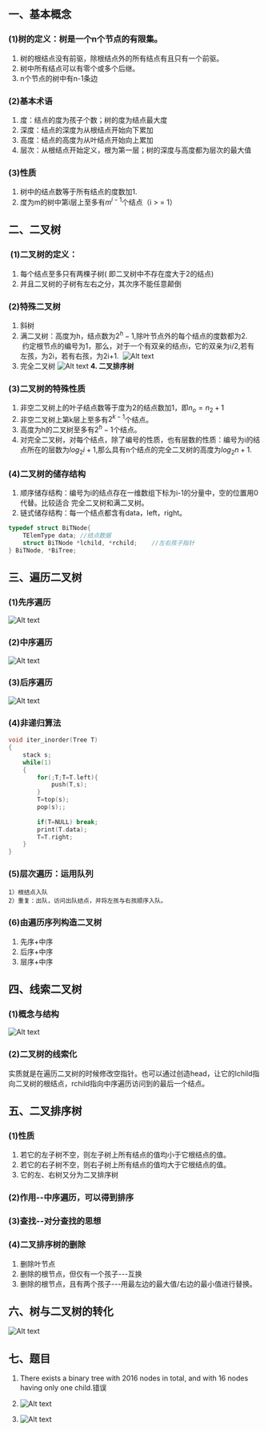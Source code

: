 ## 一、基本概念  
### (1)树的定义：树是一个n个节点的有限集。  
1. 树的根结点没有前驱，除根结点外的所有结点有且只有一个前驱。
2. 树中所有结点可以有零个或多个后继。
3. n个节点的树中有n-1条边
### (2)基本术语
1. 度：结点的度为孩子个数；树的度为结点最大度
2. 深度：结点的深度为从根结点开始向下累加
3. 高度：结点的高度为从叶结点开始向上累加
4. 层次：从根结点开始定义，根为第一层；树的深度与高度都为层次的最大值
### **(3)性质**
1. 树中的结点数等于所有结点的度数加1.
2. 度为m的树中第i层上至多有$m^{i-1}$个结点（i > = 1）

## 二、二叉树  
###  (1)二叉树的定义：
1. 每个结点至多只有两棵子树( 即二叉树中不存在度大于2的结点)
2. 并且二叉树的子树有左右之分，其次序不能任意颠倒
### (2)特殊二叉树
1. 斜树
2. 满二叉树：高度为h，结点数为$2^h -1$,除叶节点外的每个结点的度数都为2.  
 约定根节点的编号为1，那么，对于一个有双亲的结点i，它的双亲为i/2,若有左孩，为2i，若有右孩，为2i+1.
 ![Alt text](Attachments/Lec04%20Tree_image_1.png)
3. 完全二叉树
![Alt text](Attachments/Lec04%20Tree_image_2.png)
**4. 二叉排序树**
### (3)二叉树的特殊性质  
1. 非空二叉树上的叶子结点数等于度为2的结点数加1，即$n_o = n_2 + 1$
2. 非空二叉树上第k层上至多有$2^{k-1}$个结点。
3. 高度为h的二叉树至多有$2^h-1$个结点。
4. 对完全二叉树，对每个结点，除了编号的性质，也有层数的性质：编号为i的结点所在的层数为$log_2 i+1$,那么具有n个结点的完全二叉树的高度为$log_2 n+1$.
### (4)二叉树的储存结构
1. 顺序储存结构：编号为i的结点存在一维数组下标为i-1的分量中，空的位置用0代替。比较适合 完全二叉树和满二叉树。
2. 链式储存结构：每一个结点都含有data，left，right。

```c
typedef struct BiTNode{
    TElemType data; //结点数据
    struct BiTNode *lchild, *rchild;    //左右孩子指针
} BiTNode, *BiTree;
```
## 三、遍历二叉树  
### (1)先序遍历

![Alt text](Attachments/Lec04%20Tree_image_3.png)
### (2)中序遍历

![Alt text](Attachments/Lec04%20Tree_image_4.png)
### (3)后序遍历

![Alt text](Attachments/Lec04%20Tree_image_5.png)

###  (4)非递归算法
```c
void iter_inorder(Tree T)
{
	stack s;
	while(1)
	{
		for(;T;T=T.left){
			push(T,s);
		}
		T=top(s);
		pop(s);;
		
		if(T=NULL) break;
		print(T.data);
		T=T.right;
	}	
}
```
### (5)层次遍历：运用队列
```
1）根结点入队
2）重复：出队，访问出队结点，并将左孩与右孩顺序入队。
```
### (6)由遍历序列构造二叉树
1. 先序+中序
2. 后序+中序
3. 层序+中序
## 四、线索二叉树  
### (1)概念与结构
![Alt text](Attachments/Lec04%20Tree_image_6.png)
### (2)二叉树的线索化  
实质就是在遍历二叉树的时候修改空指针。也可以通过创造head，让它的lchild指向二叉树的根结点，rchild指向中序遍历访问到的最后一个结点。

## 五、二叉排序树

### (1)性质
1. 若它的左子树不空，则左子树上所有结点的值均小于它根结点的值。
2. 若它的右子树不空，则右子树上所有结点的值均大于它根结点的值。
3. 它的左、右树又分为⼆叉排序树
### (2)作用--中序遍历，可以得到排序
### (3)查找--对分查找的思想
### (4)二叉排序树的删除
1. 删除叶节点    
2. 删除的根节点，但仅有一个孩子---互换 
3. 删除的根节点，且有两个孩子---用最左边的最大值/右边的最小值进行替换。

  
## 六、树与二叉树的转化

![Alt text](Attachments/Lec04%20Tree_image_7.png)
## 七、题目
1. There exists a binary tree with 2016 nodes in total, and with 16 nodes having only one child.错误
2. 
    ![Alt text](Attachments/Lec04%20Tree_image_8.png)

3. 
   ![Alt text](Attachments/Lec04%20Tree_image_9.png)